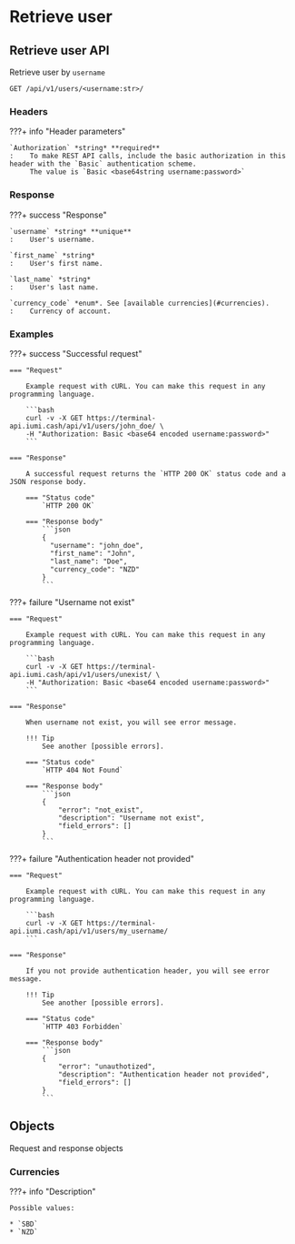 # Retrieve user

## Retrieve user API

Retrieve user by `username`

`GET /api/v1/users/<username:str>/`


### Headers

???+ info "Header parameters"

    `Authorization` *string* **required**
    :    To make REST API calls, include the basic authorization in this header with the `Basic` authentication scheme. 
         The value is `Basic <base64string username:password>`


### Response

???+ success "Response"

    `username` *string* **unique**
    :    User's username.

    `first_name` *string*
    :    User's first name.

    `last_name` *string*
    :    User's last name.

    `currency_code` *enum*. See [available currencies](#currencies).
    :    Currency of account.


### Examples

???+ success "Successful request"

    === "Request"

        Example request with cURL. You can make this request in any programming language.

        ```bash
        curl -v -X GET https://terminal-api.iumi.cash/api/v1/users/john_doe/ \
        -H "Authorization: Basic <base64 encoded username:password>"
        ```

    === "Response"

        A successful request returns the `HTTP 200 OK` status code and a JSON response body.

        === "Status code"
            `HTTP 200 OK`

        === "Response body"
            ```json
            {
              "username": "john_doe",
              "first_name": "John",
              "last_name": "Doe",
              "currency_code": "NZD"
            }
            ```

???+ failure "Username not exist"

    === "Request"

        Example request with cURL. You can make this request in any programming language.

        ```bash
        curl -v -X GET https://terminal-api.iumi.cash/api/v1/users/unexist/ \
        -H "Authorization: Basic <base64 encoded username:password>"
        ```

    === "Response"

        When username not exist, you will see error message. 

        !!! Tip
            See another [possible errors].

        === "Status code"
            `HTTP 404 Not Found`

        === "Response body"
            ```json
            {
                "error": "not_exist",
                "description": "Username not exist",
                "field_errors": []
            }
            ```

???+ failure "Authentication header not provided"

    === "Request"

        Example request with cURL. You can make this request in any programming language.

        ```bash
        curl -v -X GET https://terminal-api.iumi.cash/api/v1/users/my_username/
        ```

    === "Response"

        If you not provide authentication header, you will see error message.

        !!! Tip
            See another [possible errors].

        === "Status code"
            `HTTP 403 Forbidden`

        === "Response body"
            ```json
            {
                "error": "unauthotized",
                "description": "Authentication header not provided",
                "field_errors": []
            }
            ```


## Objects

Request and response objects

### Currencies

???+ info "Description"

    Possible values:

    * `SBD`
    * `NZD`


[possible errors]: ../responses.md#failed-requests
